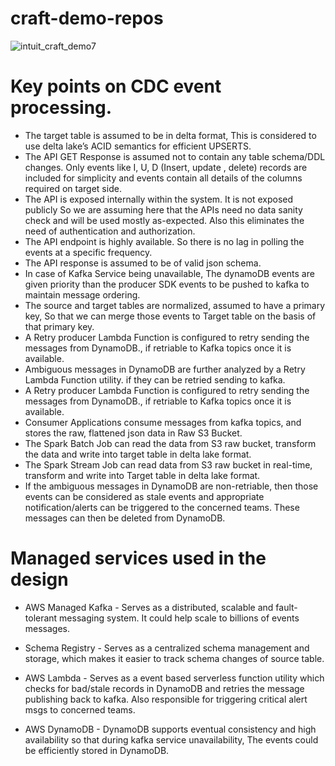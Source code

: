 # craft-demo-repos



![intuit_craft_demo7](https://github.com/user-attachments/assets/949ef7e3-c9b3-424c-a238-f61e6a0e7fa5)

# Key points on CDC event processing.

* The target table is assumed to be in delta format, This is considered to use delta lake’s ACID semantics for efficient UPSERTS.
* The API GET Response is assumed not to contain any table schema/DDL changes. Only events like I, U, D  (Insert, update , delete) records are included for simplicity and events contain all details of the columns required on target side.
* The API is exposed internally within the system. It is not exposed publicly So we are assuming here that the APIs need no data sanity check and will be used mostly as-expected. Also this eliminates the need of authentication and authorization. 
* The API endpoint is highly available. So there is no lag in polling the events at a specific frequency.
* The API response is assumed to be of valid json schema. 
* In case of Kafka Service being unavailable, The dynamoDB events are given priority than the producer SDK events to be pushed to  kafka to maintain message ordering.
* The source and target tables are normalized, assumed to have a primary key, So that we can merge those events to Target table on the basis of that primary key.
* A Retry producer Lambda Function is configured to retry sending the messages from DynamoDB., if retriable to Kafka topics once it is available. 
* Ambiguous messages in DynamoDB are further analyzed by a Retry Lambda Function utility. if they can be retried sending to kafka.
* A Retry producer Lambda Function is configured to retry sending the messages from DynamoDB., if retriable to Kafka topics once it is available.
* Consumer Applications consume messages from kafka topics, and stores the raw, flattened json data in Raw S3 Bucket.
* The Spark Batch Job can read the data from S3 raw bucket, transform the data and write into target table in delta lake format.
* The Spark Stream Job can read data from S3 raw bucket in real-time, transform and write into Target table in delta lake format.
* If the ambiguous messages  in DynamoDB are non-retriable, then those events can be considered as stale events and appropriate notification/alerts can be triggered to the concerned teams. These messages can then be deleted from DynamoDB.


# Managed services used in the design

* AWS Managed Kafka - Serves as a distributed, scalable and fault-tolerant messaging system. It could help scale to billions of events messages.

* Schema Registry - Serves as a centralized schema management and storage, which makes it easier to track schema changes of source table.

* AWS Lambda - Serves as a event based serverless function utility which checks for bad/stale records in DynamoDB and retries the message publishing back to kafka. Also responsible for triggering critical alert msgs to concerned teams.

* AWS DynamoDB - DynamoDB supports eventual consistency and high availability so that during kafka service unavailability, The events could be efficiently stored in DynamoDB. 
